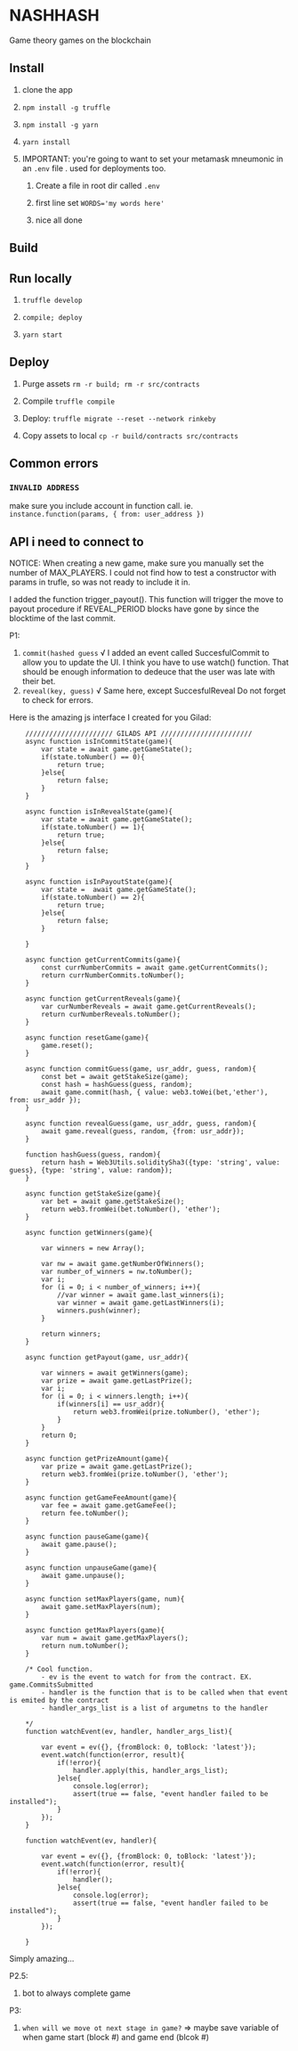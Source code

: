 # NASHHASH

Game theory games on the blockchain

## Install

1. clone the app

1. `npm install -g truffle`

1. `npm install -g yarn`

1. `yarn install`

1. IMPORTANT: you're going to want to set your metamask mneumonic in an `.env` file . used for deployments too.

    1. Create a file in root dir called `.env`

    1. first line set `WORDS='my words here'`

    1. nice all done

## Build



## Run locally 

1. `truffle develop`
  1. `compile; deploy`

1. `yarn start`  

## Deploy

1. Purge assets `rm -r build; rm -r src/contracts`
2. Compile `truffle compile`
3. Deploy: `truffle migrate --reset --network rinkeby`

1. Copy assets to local `cp -r build/contracts src/contracts`

## Common errors

### `INVALID ADDRESS`

make sure you include account in function call. ie. `instance.function(params, { from: user_address })`


## API i need to connect to 

NOTICE: 
When creating a new game, make sure you manually set the number of MAX_PLAYERS. I could not find how to test a constructor with params in trufle, so was not ready to include it in. 

I added the function trigger_payout(). This function will trigger the move to payout procedure if REVEAL_PERIOD blocks have gone by since the blocktime of the last commit.

P1: 
1. `commit(hashed guess` √ 
I added an event called SuccesfulCommit to allow you to update the UI.
I think you have to use watch() function.
That should be enough information
to dedeuce that the user was late with their bet.
2. `reveal(key, guess)` √
Same here, except SuccesfulReveal
Do not forget to check for errors.

Here is the amazing js interface I created for you Gilad:


        ////////////////////// GILADS API ///////////////////////
        async function isInCommitState(game){
            var state = await game.getGameState();
            if(state.toNumber() == 0){
                return true;
            }else{
                return false;
            }
        }

        async function isInRevealState(game){
            var state = await game.getGameState();
            if(state.toNumber() == 1){
                return true;
            }else{
                return false;
            }
        }

        async function isInPayoutState(game){
            var state =  await game.getGameState();
            if(state.toNumber() == 2){
                return true;
            }else{
                return false;
            }
            
        }

        async function getCurrentCommits(game){
            const currNumberCommits = await game.getCurrentCommits();
            return currNumberCommits.toNumber();
        }

        async function getCurrentReveals(game){
            var curNumberReveals = await game.getCurrentReveals();
            return curNumberReveals.toNumber();
        }

        async function resetGame(game){
            game.reset();
        }

        async function commitGuess(game, usr_addr, guess, random){
            const bet = await getStakeSize(game);
            const hash = hashGuess(guess, random);
            await game.commit(hash, { value: web3.toWei(bet,'ether'), from: usr_addr });
        }

        async function revealGuess(game, usr_addr, guess, random){
            await game.reveal(guess, random, {from: usr_addr});
        }

        function hashGuess(guess, random){
            return hash = Web3Utils.soliditySha3({type: 'string', value: guess}, {type: 'string', value: random});
        }

        async function getStakeSize(game){
            var bet = await game.getStakeSize();
            return web3.fromWei(bet.toNumber(), 'ether');
        }

        async function getWinners(game){

            var winners = new Array();

            var nw = await game.getNumberOfWinners();
            var number_of_winners = nw.toNumber();
            var i;
            for (i = 0; i < number_of_winners; i++){
                //var winner = await game.last_winners(i);
                var winner = await game.getLastWinners(i);
                winners.push(winner);
            }

            return winners;
        }

        async function getPayout(game, usr_addr){

            var winners = await getWinners(game);
            var prize = await game.getLastPrize();
            var i;
            for (i = 0; i < winners.length; i++){
                if(winners[i] == usr_addr){
                    return web3.fromWei(prize.toNumber(), 'ether');
                }
            }
            return 0;
        }

        async function getPrizeAmount(game){
            var prize = await game.getLastPrize();
            return web3.fromWei(prize.toNumber(), 'ether');
        }

        async function getGameFeeAmount(game){
            var fee = await game.getGameFee();
            return fee.toNumber();
        }

        async function pauseGame(game){
            await game.pause();
        }

        async function unpauseGame(game){
            await game.unpause();
        }

        async function setMaxPlayers(game, num){
            await game.setMaxPlayers(num);
        }

        async function getMaxPlayers(game){
            var num = await game.getMaxPlayers();
            return num.toNumber();
        }

        /* Cool function. 
            - ev is the event to watch for from the contract. EX. game.CommitsSubmitted
            - handler is the function that is to be called when that event is emited by the contract
            - handler_args_list is a list of argumetns to the handler

        */
        function watchEvent(ev, handler, handler_args_list){
            
            var event = ev({}, {fromBlock: 0, toBlock: 'latest'});
            event.watch(function(error, result){
                if(!error){
                    handler.apply(this, handler_args_list);
                }else{
                    console.log(error);
                    assert(true == false, "event handler failed to be installed");
                }
            });
        }

        function watchEvent(ev, handler){
            
            var event = ev({}, {fromBlock: 0, toBlock: 'latest'});
            event.watch(function(error, result){
                if(!error){
                    handler();
                }else{
                    console.log(error);
                    assert(true == false, "event handler failed to be installed");
                }
            });

        }



Simply amazing...


P2.5:
1. bot to always complete game 

P3: 
1. `when will we move ot next stage in game?` => maybe save variable of when game start (block #)  and game end (blcok #)




